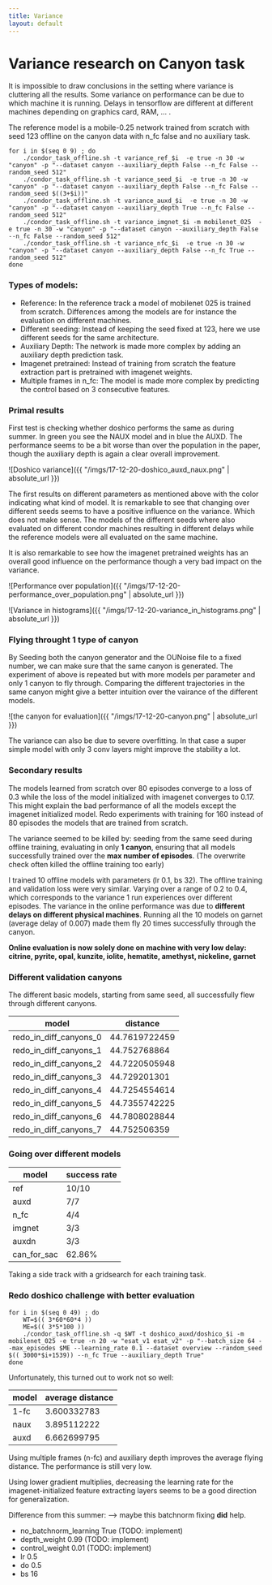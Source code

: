```yaml
---
title: Variance
layout: default
---
```


# Variance research on Canyon task

It is impossible to draw conclusions in the setting where variance is cluttering all the results.
Some variance on performance can be due to which machine it is running. Delays in tensorflow are different at different machines depending on graphics card, RAM, ... .

The reference model is a mobile-0.25 network trained from scratch with seed 123 offline on the canyon data with n_fc false and no auxiliary task.

```
for i in $(seq 0 9) ; do
	./condor_task_offline.sh -t variance_ref_$i  -e true -n 30 -w "canyon" -p "--dataset canyon --auxiliary_depth False --n_fc False --random_seed 512" 
	./condor_task_offline.sh -t variance_seed_$i  -e true -n 30 -w "canyon" -p "--dataset canyon --auxiliary_depth False --n_fc False --random_seed $((3+$i))"
	./condor_task_offline.sh -t variance_auxd_$i  -e true -n 30 -w "canyon" -p "--dataset canyon --auxiliary_depth True --n_fc False --random_seed 512" 
	./condor_task_offline.sh -t variance_imgnet_$i -m mobilenet_025  -e true -n 30 -w "canyon" -p "--dataset canyon --auxiliary_depth False --n_fc False --random_seed 512" 
	./condor_task_offline.sh -t variance_nfc_$i  -e true -n 30 -w "canyon" -p "--dataset canyon --auxiliary_depth False --n_fc True --random_seed 512" 
done

```

### Types of models:

* Reference: In the reference track a model of mobilenet 025 is trained from scratch. Differences among the models are for instance the evaluation on different machines.
* Different seeding: Instead of keeping the seed fixed at 123, here we use different seeds for the same architecture.
* Auxiliary Depth: The network is made more complex by adding an auxiliary depth prediction task.
* Imagenet pretrained: Instead of training from scratch the feature extraction part is pretrained with imagenet weights.
* Multiple frames in n_fc: The model is made more complex by predicting the control based on 3 consecutive features.

### Primal results

First test is checking whether doshico performs the same as during summer. In green you see the NAUX model and in blue the AUXD. The performance seems to be a bit worse than over the population in the paper, though the auxiliary depth is again a clear overall improvement.

\![Doshico variance]({{ "/imgs/17-12-20-doshico_auxd_naux.png" | absolute_url }})

The first results on different parameters as mentioned above with the color indicating what kind of model. It is remarkable to see that changing over different seeds seems to have a positive influence on the variance. Which does not make sense. The models of the different seeds where also evaluated on different condor machines resulting in different delays while the reference models were all evaluated on the same machine.

It is also remarkable to see how the imagenet pretrained weights has an overall good influence on the performance though a very bad impact on the variance.

\![Performance over population]({{ "/imgs/17-12-20-performance_over_population.png" | absolute_url }})

\![Variance in histograms]({{ "/imgs/17-12-20-variance_in_histograms.png" | absolute_url }})


### Flying throught 1 type of canyon

By Seeding both the canyon generator and the OUNoise file to a fixed number, we can make sure that the same canyon is generated. The experiment of above is repeated but with more models per parameter and only 1 canyon to fly through. Comparing the different trajectories in the same canyon might give a better intuition over the vairance of the different models.

\![the canyon for evaluation]({{ "/imgs/17-12-20-canyon.png" | absolute_url }})

The variance can also be due to severe overfitting. In that case a super simple model with only 3 conv layers might improve the stability a lot.

### Secondary results

The models learned from scratch over 80 episodes converge to a loss of 0.3 while the loss of the model initialized with imagenet converges to 0.17. This might explain the bad performance of all the models except the imagenet initialized model. Redo experiments with training for 160 instead of 80 episodes the models that are trained from scratch. 

The variance seemed to be killed by: seeding from the same seed during offline training, evaluating in only **1 canyon**, ensuring that all models successfully trained over the **max number of episodes**. (The overwrite check often killed the offline training too early)

I trained 10 offline models with parameters (lr 0.1, bs 32). The offline training and validation loss were very similar. Varying over a range of 0.2 to 0.4, which corresponds to the variance 1 run experiences over different episodes. The variance in the online performance was due to **different delays on different physical machines**. Running all the 10 models on garnet (average delay of 0.007) made them fly 20 times successfully through the canyon.

**Online evaluation is now solely done on machine with very low delay: citrine, pyrite, opal, kunzite, iolite, hematite, amethyst, nickeline, garnet**

### Different validation canyons

The different basic models, starting from same seed, all successfully flew through different canyons.

| model | distance |
|-|-|
| redo_in_diff_canyons_0 | 44.7619722459 | 
| redo_in_diff_canyons_1 | 44.752768864 | 
| redo_in_diff_canyons_2 | 44.7220505948 | 
| redo_in_diff_canyons_3 | 44.729201301 | 
| redo_in_diff_canyons_4 | 44.7254554614 | 
| redo_in_diff_canyons_5 | 44.7355742225 | 
| redo_in_diff_canyons_6 | 44.7808028844 | 
| redo_in_diff_canyons_7 | 44.752506359 |

### Going over different models

| model | success rate|
|-|-|
|ref|10/10|
|auxd|7/7|
|n_fc|4/4|
|imgnet|3/3|
|auxdn|3/3|
|can_for_sac|62.86%|


Taking a side track with a gridsearch for each training task.

### Redo doshico challenge with better evaluation

```
for i in $(seq 0 49) ; do
	WT=$(( 3*60*60*4 ))
	ME=$(( 3*5*100 ))
	./condor_task_offline.sh -q $WT -t doshico_auxd/doshico_$i -m mobilenet_025 -e true -n 20 -w "esat_v1 esat_v2" -p "--batch_size 64 --max_episodes $ME --learning_rate 0.1 --dataset overview --random_seed $(( 3000*$i+1539)) --n_fc True --auxiliary_depth True" 
done
```

Unfortunately, this turned out to work not so well:

|model|average distance|
|-|-|
|1-fc|3.600332783|
|naux|3.895112222|
|auxd|6.662699795|

Using multiple frames (n-fc) and auxiliary depth improves the average flying distance. The performance is still very low.

Using lower gradient multiplies, decreasing the learning rate for the imagenet-initialized feature extracting layers seems to be a good direction for generalization.


Difference from this summer: --> maybe this batchnorm fixing **did** help.
* no_batchnorm_learning True (TODO: implement)
* depth_weight 0.99 (TODO: implement)
* control_weight 0.01 (TODO: implement)
* lr 0.5
* do 0.5
* bs 16



